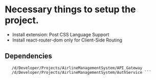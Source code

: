 # Necessary things to setup the project.

- Install extension: Post CSS Language Support
- Install react-router-dom only for Client-Side Routing

## Dependencies

```/d/Frontend-Assignment/Backend/src
   /d/Developer/Projects/AirlineManagementSystem/API_Gateway
   /d/Developer/Projects/AirlineManagementSystem/AuthService ```
